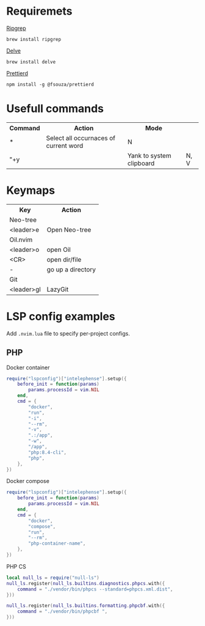 # Requiremets

[Ripgrep](https://github.com/BurntSushi/ripgrep)

```
brew install ripgrep
```

[Delve](https://github.com/go-delve/delve)

```
brew install delve
```

[Prettierd](https://github.com/fsouza/prettierd)

```
npm install -g @fsouza/prettierd
```

# Usefull commands

<table>
    <tr>
        <th>Command</th>
        <th>Action</th>
        <th>Mode</th>
    </tr>
    <tr>
        <td>*</td>
        <td>Select all occurnaces of current word</td>
        <td>N</td>
    </tr>
    <tr>
        <td>"+y<td>
        <td>Yank to system clipboard</td>
        <td>N, V</td>
    </tr>
</table>

# Keymaps

<table>
    <tr>
        <th>Key</th>
        <th>Action</th>
    </tr>
    <tr>
        <td colspan="2">Neo-tree</td>
    </tr>
    <tr>
        <td>&lt;leader&gt;e</td>
        <td>Open Neo-tree</td>
    </tr>
    <tr>
        <td colspan="2">Oil.nvim</td>
    </tr>
    <tr>
        <td>&lt;leader&gt;o</td>
        <td>open Oil</td>
    </tr>
    <tr>
        <td>&lt;CR></td>
        <td>open dir/file</td>
    </tr>
    <tr>
        <td>-</td>
        <td>go up a directory</td>
    </tr>
    <tr>
        <td colspan="2">Git</td>
    </tr>
    <tr>
        <td>&lt;leader&gt;gl</td>
        <td>LazyGit</td>
    </tr>
</table>

# LSP config examples

Add `.nvim.lua` file to specify per-project configs.

## PHP

Docker container

```lua
require("lspconfig")["intelephense"].setup({
    before_init = function(params)
        params.processId = vim.NIL
    end,
    cmd = {
        "docker",
        "run",
        "-i",
        "--rm",
        "-v",
        ".:/app",
        "-w",
        "/app",
        "php:8.4-cli",
        "php",
    },
})
```

Docker compose

```lua
require("lspconfig")["intelephense"].setup({
    before_init = function(params)
        params.processId = vim.NIL
    end,
    cmd = {
        "docker",
        "compose",
        "run",
        "--rm",
        "php-container-name",
    },
})
```

PHP CS
```lua
local null_ls = require("null-ls")
null_ls.register(null_ls.builtins.diagnostics.phpcs.with({
    command = "./vendor/bin/phpcs --standard=phpcs.xml.dist",
}))

null_ls.register(null_ls.builtins.formatting.phpcbf.with({
    command = "./vendor/bin/phpcbf ",
}))
```
